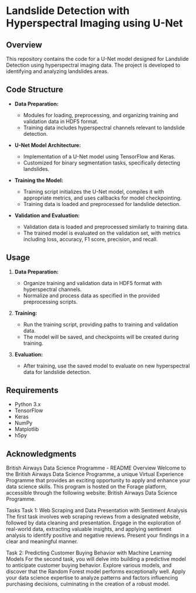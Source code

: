 # Landslide Detection with Hyperspectral Imaging using U-Net

## Overview

This repository contains the code for a U-Net model designed for Landslide Detection using hyperspectral imaging data. The project is developed to identifying and analyzing landslides areas.

## Code Structure

- **Data Preparation:**
  - Modules for loading, preprocessing, and organizing training and validation data in HDF5 format.
  - Training data includes hyperspectral channels relevant to landslide detection.

- **U-Net Model Architecture:**
  - Implementation of a U-Net model using TensorFlow and Keras.
  - Customized for binary segmentation tasks, specifically detecting landslides.

- **Training the Model:**
  - Training script initializes the U-Net model, compiles it with appropriate metrics, and uses callbacks for model checkpointing.
  - Training data is loaded and preprocessed for landslide detection.

- **Validation and Evaluation:**
  - Validation data is loaded and preprocessed similarly to training data.
  - The trained model is evaluated on the validation set, with metrics including loss, accuracy, F1 score, precision, and recall.

## Usage

1. **Data Preparation:**
   - Organize training and validation data in HDF5 format with hyperspectral channels.
   - Normalize and process data as specified in the provided preprocessing scripts.

2. **Training:**
   - Run the training script, providing paths to training and validation data.
   - The model will be saved, and checkpoints will be created during training.

3. **Evaluation:**
   - After training, use the saved model to evaluate on new hyperspectral data for landslide detection.

## Requirements

- Python 3.x
- TensorFlow
- Keras
- NumPy
- Matplotlib
- h5py

## Acknowledgments


British Airways Data Science Programme - README
Overview
Welcome to the British Airways Data Science Programme, a unique Virtual Experience Programme that provides an exciting opportunity to apply and enhance your data science skills. This program is hosted on the Forage platform, accessible through the following website: British Airways Data Science Programme.

Tasks
Task 1: Web Scraping and Data Presentation with Sentiment Analysis
The first task involves web scraping reviews from a designated website, followed by data cleaning and presentation. Engage in the exploration of real-world data, extracting valuable insights, and applying sentiment analysis to identify positive and negative reviews. Present your findings in a clear and meaningful manner.

Task 2: Predicting Customer Buying Behavior with Machine Learning Models
For the second task, you will delve into building a predictive model to anticipate customer buying behavior. Explore various models, and discover that the Random Forest model performs exceptionally well. Apply your data science expertise to analyze patterns and factors influencing purchasing decisions, culminating in the creation of a robust model.
